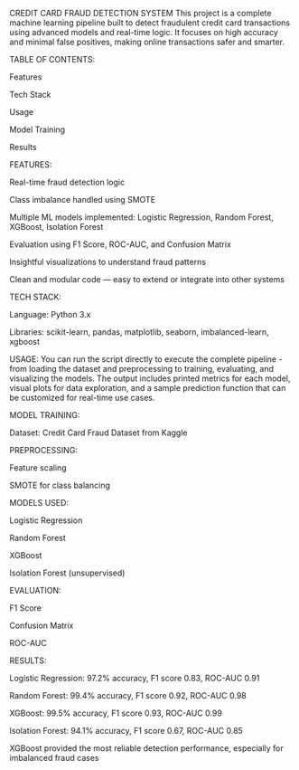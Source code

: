 CREDIT CARD FRAUD DETECTION SYSTEM
This project is a complete machine learning pipeline built to detect fraudulent credit card transactions using advanced models and real-time logic. It focuses on high accuracy and minimal false positives, making online transactions safer and smarter.

TABLE OF CONTENTS:

Features

Tech Stack

Usage

Model Training

Results


FEATURES:

Real-time fraud detection logic

Class imbalance handled using SMOTE

Multiple ML models implemented: Logistic Regression, Random Forest, XGBoost, Isolation Forest

Evaluation using F1 Score, ROC-AUC, and Confusion Matrix

Insightful visualizations to understand fraud patterns

Clean and modular code — easy to extend or integrate into other systems

TECH STACK:

Language: Python 3.x

Libraries: scikit-learn, pandas, matplotlib, seaborn, imbalanced-learn, xgboost

USAGE:
You can run the script directly to execute the complete pipeline - from loading the dataset and preprocessing to training, evaluating, and visualizing the models.
The output includes printed metrics for each model, visual plots for data exploration, and a sample prediction function that can be customized for real-time use cases.

MODEL TRAINING:

Dataset: Credit Card Fraud Dataset from Kaggle

PREPROCESSING:

Feature scaling

SMOTE for class balancing

MODELS USED:

Logistic Regression

Random Forest

XGBoost

Isolation Forest (unsupervised)

EVALUATION:

F1 Score

Confusion Matrix

ROC-AUC

RESULTS:

Logistic Regression: 97.2% accuracy, F1 score 0.83, ROC-AUC 0.91

Random Forest: 99.4% accuracy, F1 score 0.92, ROC-AUC 0.98

XGBoost: 99.5% accuracy, F1 score 0.93, ROC-AUC 0.99

Isolation Forest: 94.1% accuracy, F1 score 0.67, ROC-AUC 0.85

XGBoost provided the most reliable detection performance, especially for imbalanced fraud cases

